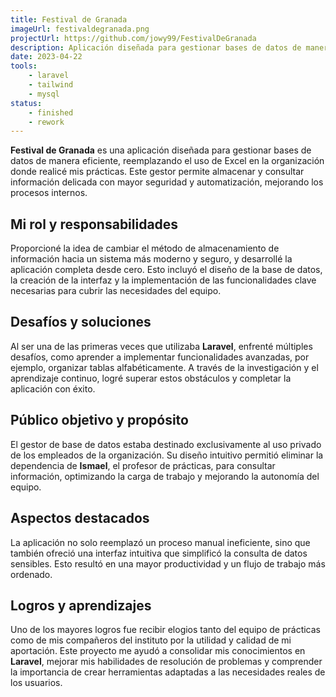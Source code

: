 ```yaml
---
title: Festival de Granada
imageUrl: festivaldegranada.png
projectUrl: https://github.com/jowy99/FestivalDeGranada
description: Aplicación diseñada para gestionar bases de datos de manera eficiente, reemplazando el uso de Excel en la organización donde realicé mis prácticas.
date: 2023-04-22
tools:
    - laravel
    - tailwind
    - mysql
status:
    - finished
    - rework
---
```

**Festival de Granada** es una aplicación diseñada para gestionar bases de datos de manera eficiente, reemplazando el uso de Excel en la organización donde realicé mis prácticas. Este gestor permite almacenar y consultar información delicada con mayor seguridad y automatización, mejorando los procesos internos.

## Mi rol y responsabilidades

Proporcioné la idea de cambiar el método de almacenamiento de información hacia un sistema más moderno y seguro, y desarrollé la aplicación completa desde cero. Esto incluyó el diseño de la base de datos, la creación de la interfaz y la implementación de las funcionalidades clave necesarias para cubrir las necesidades del equipo.

## Desafíos y soluciones

Al ser una de las primeras veces que utilizaba **Laravel**, enfrenté múltiples desafíos, como aprender a implementar funcionalidades avanzadas, por ejemplo, organizar tablas alfabéticamente. A través de la investigación y el aprendizaje continuo, logré superar estos obstáculos y completar la aplicación con éxito.

## Público objetivo y propósito

El gestor de base de datos estaba destinado exclusivamente al uso privado de los empleados de la organización. Su diseño intuitivo permitió eliminar la dependencia de **Ismael**, el profesor de prácticas, para consultar información, optimizando la carga de trabajo y mejorando la autonomía del equipo.

## Aspectos destacados

La aplicación no solo reemplazó un proceso manual ineficiente, sino que también ofreció una interfaz intuitiva que simplificó la consulta de datos sensibles. Esto resultó en una mayor productividad y un flujo de trabajo más ordenado.

## Logros y aprendizajes

Uno de los mayores logros fue recibir elogios tanto del equipo de prácticas como de mis compañeros del instituto por la utilidad y calidad de mi aportación. Este proyecto me ayudó a consolidar mis conocimientos en **Laravel**, mejorar mis habilidades de resolución de problemas y comprender la importancia de crear herramientas adaptadas a las necesidades reales de los usuarios.